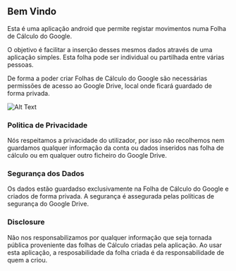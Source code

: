 ## Bem Vindo

Esta é uma aplicação android que permite registar movimentos numa Folha de Cálculo do Google. 

O objetivo é facilitar a inserção desses mesmos dados através de uma aplicação simples. 
Esta folha pode ser individual ou partilhada entre várias pessoas.

De forma a poder criar Folhas de Cálculo do Google são necessárias permissões de acesso ao Google Drive, local onde ficará guardado de forma privada.

![Alt Text](despesas_help.gif)
### Politica de Privacidade
Nós respeitamos a privacidade do utilizador, por isso não recolhemos nem guardamos qualquer informação da conta ou dados inseridos nas folha de cálculo ou em qualquer outro ficheiro do Google Drive.

### Segurança dos Dados
Os dados estão guardadso exclusivamente na Folha de Cálculo do Google e criados de forma privada. A segurança é assegurada pelas políticas de segurança do Google Drive.

### Disclosure
Não nos responsabilizamos por qualquer informação que seja tornada pública proveniente das folhas de Cálculo criadas pela aplicação. 
Ao usar esta aplicação, a resposabilidade da folha criada é da responsabilidade de quem a criou.
